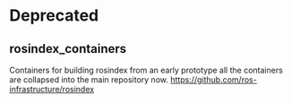 # Deprecated

## rosindex_containers
Containers for building rosindex from an early prototype all the containers are collapsed into the main repository now.
https://github.com/ros-infrastructure/rosindex
